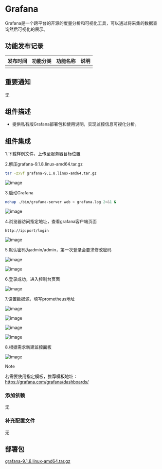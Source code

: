# Grafana

Grafana是一个跨平台的开源的度量分析和可视化工具，可以通过将采集的数据查询然后可视化的展示。

## 功能发布记录

| 发布时间 | 功能分类 | 功能名称 | 说明 |
| -------- | -------- | -------- | ---- |
|          |          |          |      |

## 重要通知

无

## 组件描述

- 提供私有版Grafana部署包和使用说明，实现监控信息可视化分析。

## 组件集成

1.下载样例文件，上传至服务器目标位置

2.解压grafana-9.1.8.linux-amd64.tar.gz

```bash
tar -zxvf grafana-9.1.8.linux-amd64.tar.gz
```

![image](../.aassets/image1.jpg)

3.启动Grafana

```bash
nohup ./bin/grafana-server web > grafana.log 2>&1 &
```

![image](../.aassets/image2.jpg)

4.浏览器访问指定地址，查看grafana客户端页面

```text
http://ip:port/login
```

![image](../.aassets/image3.jpg)

5.默认密码为admin/admin，第一次登录会要求修改密码

![image](../.aassets/image4.jpg)

![image](../.aassets/image5.jpg)

6.登录成功，进入控制台页面

![image](../.aassets/image6.jpg)

7.设置数据源，填写prometheus地址

![image](../.aassets/image7.jpg)

![image](../.aassets/image9.jpg)

![image](../.aassets/image10.jpg)

![image](../.aassets/image11.jpg)

8.根据需求新建监控面板

![image](../.aassets/image12.jpg)

> [!NOTE]
>
> 若需要使用指定模板，推荐模板地址： https://grafana.com/grafana/dashboards/

### 添加依赖

无

### 补充配置文件

无

## 部署包

 [grafana-9.1.8.linux-amd64.tar.gz](../file/grafana-9.1.8.linux-amd64.tar.gz) 